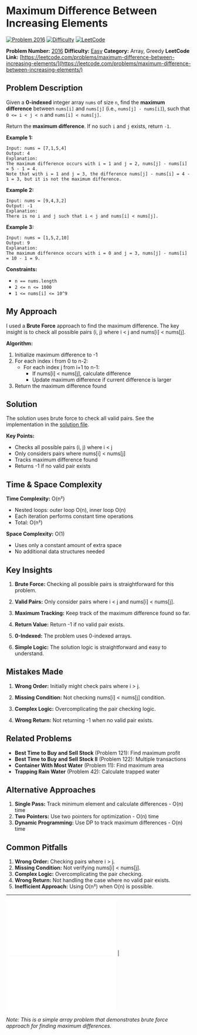 # Maximum Difference Between Increasing Elements

[![Problem 2016](https://img.shields.io/badge/Problem-2016-blue?style=for-the-badge&logo=leetcode)](https://leetcode.com/problems/maximum-difference-between-increasing-elements/)
[![Difficulty](https://img.shields.io/badge/Difficulty-Easy-green?style=for-the-badge)](https://leetcode.com/problemset/?difficulty=EASY)
[![LeetCode](https://img.shields.io/badge/LeetCode-View%20Problem-orange?style=for-the-badge&logo=leetcode)](https://leetcode.com/problems/maximum-difference-between-increasing-elements/)

**Problem Number:** [2016](https://leetcode.com/problems/maximum-difference-between-increasing-elements/)
**Difficulty:** [Easy](https://leetcode.com/problemset/?difficulty=EASY)
**Category:** Array, Greedy
**LeetCode Link:** [https://leetcode.com/problems/maximum-difference-between-increasing-elements/](https://leetcode.com/problems/maximum-difference-between-increasing-elements/)

## Problem Description

Given a **0-indexed** integer array `nums` of size `n`, find the **maximum difference** between `nums[i]` and `nums[j]` (i.e., `nums[j] - nums[i]`), such that `0 <= i < j < n` and `nums[i] < nums[j]`.

Return the **maximum difference**. If no such `i` and `j` exists, return `-1`.

**Example 1:**
```
Input: nums = [7,1,5,4]
Output: 4
Explanation:
The maximum difference occurs with i = 1 and j = 2, nums[j] - nums[i] = 5 - 1 = 4.
Note that with i = 1 and j = 3, the difference nums[j] - nums[i] = 4 - 1 = 3, but it is not the maximum difference.
```

**Example 2:**
```
Input: nums = [9,4,3,2]
Output: -1
Explanation:
There is no i and j such that i < j and nums[i] < nums[j].
```

**Example 3:**
```
Input: nums = [1,5,2,10]
Output: 9
Explanation:
The maximum difference occurs with i = 0 and j = 3, nums[j] - nums[i] = 10 - 1 = 9.
```

**Constraints:**
- `n == nums.length`
- `2 <= n <= 1000`
- `1 <= nums[i] <= 10^9`

## My Approach

I used a **Brute Force** approach to find the maximum difference. The key insight is to check all possible pairs (i, j) where i < j and nums[i] < nums[j].

**Algorithm:**
1. Initialize maximum difference to -1
2. For each index i from 0 to n-2:
   - For each index j from i+1 to n-1:
     - If nums[i] < nums[j], calculate difference
     - Update maximum difference if current difference is larger
3. Return the maximum difference found

## Solution

The solution uses brute force to check all valid pairs. See the implementation in the [solution file](../exercises/2016.maximum-difference-between-increasing-elements.py).

**Key Points:**
- Checks all possible pairs (i, j) where i < j
- Only considers pairs where nums[i] < nums[j]
- Tracks maximum difference found
- Returns -1 if no valid pair exists

## Time & Space Complexity

**Time Complexity:** O(n²)
- Nested loops: outer loop O(n), inner loop O(n)
- Each iteration performs constant time operations
- Total: O(n²)

**Space Complexity:** O(1)
- Uses only a constant amount of extra space
- No additional data structures needed

## Key Insights

1. **Brute Force:** Checking all possible pairs is straightforward for this problem.

2. **Valid Pairs:** Only consider pairs where i < j and nums[i] < nums[j].

3. **Maximum Tracking:** Keep track of the maximum difference found so far.

4. **Return Value:** Return -1 if no valid pair exists.

5. **0-Indexed:** The problem uses 0-indexed arrays.

6. **Simple Logic:** The solution logic is straightforward and easy to understand.

## Mistakes Made

1. **Wrong Order:** Initially might check pairs where i > j.

2. **Missing Condition:** Not checking nums[i] < nums[j] condition.

3. **Complex Logic:** Overcomplicating the pair checking logic.

4. **Wrong Return:** Not returning -1 when no valid pair exists.

## Related Problems

- **Best Time to Buy and Sell Stock** (Problem 121): Find maximum profit
- **Best Time to Buy and Sell Stock II** (Problem 122): Multiple transactions
- **Container With Most Water** (Problem 11): Find maximum area
- **Trapping Rain Water** (Problem 42): Calculate trapped water

## Alternative Approaches

1. **Single Pass:** Track minimum element and calculate differences - O(n) time
2. **Two Pointers:** Use two pointers for optimization - O(n) time
3. **Dynamic Programming:** Use DP to track maximum differences - O(n) time

## Common Pitfalls

1. **Wrong Order:** Checking pairs where i > j.
2. **Missing Condition:** Not verifying nums[i] < nums[j].
3. **Complex Logic:** Overcomplicating the pair checking.
4. **Wrong Return:** Not handling the case where no valid pair exists.
5. **Inefficient Approach:** Using O(n²) when O(n) is possible.

---

[![Back to Index](../../README.md#-problem-index)](../../README.md#-problem-index) | [![View Solution](../exercises/2016.maximum-difference-between-increasing-elements.py)](../exercises/2016.maximum-difference-between-increasing-elements.py)

*Note: This is a simple array problem that demonstrates brute force approach for finding maximum differences.*
